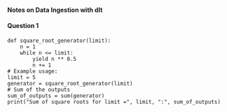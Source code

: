 #### Notes on Data Ingestion with dlt

#### Question 1
```
def square_root_generator(limit):
    n = 1
    while n <= limit:
        yield n ** 0.5
        n += 1
# Example usage:
limit = 5
generator = square_root_generator(limit)
# Sum of the outputs
sum_of_outputs = sum(generator)
print("Sum of square roots for limit =", limit, ":", sum_of_outputs)
```
